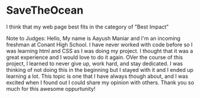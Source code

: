 # SaveTheOcean

I think that my web page best fits in the category of "Best Impact"


Note to Judges:
Hello, My name is Aayush Maniar and I'm an incoming freshman at Conant High School. I have never worked with code before so I was learning html and CSS as I was doing my project. I thought that it was a great experience and I would love to do it again. OVer the course of this project, I learned to never give up, work hard, and stay dedicated. I was thinking of not doing this in the beginning but I stayed with it and I ended up learning a lot. This topic is one that I have always though about, and I was excited when I found out I could share my opinion with others. Thank you so much for this awesome oppurtunity!
